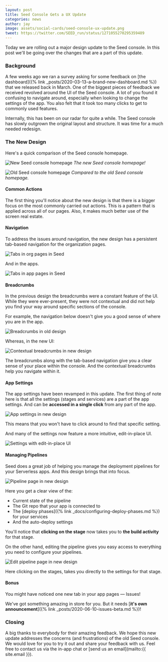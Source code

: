 ```yaml
---
layout: post
title: Seed Console Gets a UX Update
categories: news
author: jay
image: assets/social-cards/seed-console-ux-update.png
tweet: https://twitter.com/SEED_run/status/1271055270295359489
---
```


Today we are rolling out a major design update to the Seed console. In this post we'll be going over the changes that are a part of this update.

### Background

A few weeks ago we ran a survey asking for some feedback on [the dashboard]({% link _posts/2020-03-13-a-brand-new-dashboard.md %}) that we released back in March. One of the biggest pieces of feedback we received revolved around the UI of the Seed console. A lot of you found it confusing to navigate around, especially when looking to change the settings of the app. You also felt that it took too many clicks to get to commonly used features.

Internally, this has been on our radar for quite a while. The Seed console has slowly outgrown the original layout and structure. It was time for a much needed redesign.

### The New Design

Here's a quick comparison of the Seed console homepage.

![New Seed console homepage](/assets/blog/seed-console-gets-a-ux-update/new-seed-console-homepage.png)
*The new Seed console homepage!*

![Old Seed console homepage](/assets/blog/seed-console-gets-a-ux-update/old-seed-console-homepage.png)
*Compared to the old Seed console homepage.*

#### Common Actions

The first thing you'll notice about the new design is that there is a bigger focus on the most commonly carried out actions. This is a pattern that is applied across all of our pages. Also, it makes much better use of the screen real estate.

#### Navigation

To address the issues around navigation, the new design has a persistent tab-based navigation for the organization pages.

![Tabs in org pages in Seed](/assets/blog/seed-console-gets-a-ux-update/tabs-in-org-pages-in-seed.png)

And in the apps.

![Tabs in app pages in Seed](/assets/blog/seed-console-gets-a-ux-update/tabs-in-app-pages-in-seed.png)

#### Breadcrumbs

In the previous design the breadcrumbs were a constant feature of the UI. While they were ever-present, they were not contextual and did not help you find your way around specific sections of the console.

For example, the navigation below doesn't give you a good sense of where you are in the app.

![Breadcrumbs in old design](/assets/blog/seed-console-gets-a-ux-update/breadcrumbs-in-old-design.png)

Whereas, in the new UI:

![Contextual breadcrumbs in new design](/assets/blog/seed-console-gets-a-ux-update/contextual-breadcrumbs-in-new-design.png)

The breadcrumbs along with the tab-based navigation give you a clear sense of your place within the console. And the contextual breadcrumbs help you navigate within it.

#### App Settings

The app settings have been revamped in this update. The first thing of note here is that all the settings (stages and services) are a part of the app settings. And can be **accessed in a single click** from any part of the app.

![App settings in new design](/assets/blog/seed-console-gets-a-ux-update/app-settings-in-new-design.png)

This means that you won't have to click around to find that specific setting.

And many of the settings now feature a more intuitive, edit-in-place UI.

![Settings with edit-in-place UI](/assets/blog/seed-console-gets-a-ux-update/settings-with-edit-in-place-ui.png)

#### Managing Pipelines

Seed does a great job of helping you manage the deployment pipelines for your Serverless apps. And this design brings that into focus.

![Pipeline page in new design](/assets/blog/seed-console-gets-a-ux-update/pipeline-page-in-new-design.png)

Here you get a clear view of the:

- Current state of the pipeline
- The Git repo that your app is connected to
- The [deploy phases]({% link _docs/configuring-deploy-phases.md %}) for your services
- And the auto-deploy settings

You'll notice that **clicking on the stage** now takes you to **the build activity** for that stage.

On the other hand, editing the pipeline gives you easy access to everything you need to configure your pipelines.

![Edit pipeline page in new design](/assets/blog/seed-console-gets-a-ux-update/edit-pipeline-page-in-new-design.png)

Here clicking on the stages, takes you directly to the settings for that stage.

#### Bonus

You might have noticed one new tab in your app pages — Issues!

We've got something amazing in store for you. But it needs [**it's own announcement**]({% link _posts/2020-06-10-issues-beta.md %})!

### Closing

A big thanks to everybody for their amazing feedback. We hope this new update addresses the concerns (and frustrations) of the old Seed console. We would love for you to try it out and share your feedback with us. Feel free to contact us via the in-app chat or [send us an email](mailto:{{ site.email }}).
